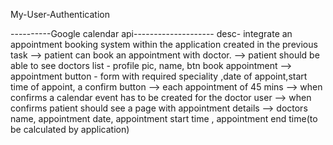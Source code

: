 My-User-Authentication

----------Google calendar api--------------------
desc- integrate an appointment booking system within the application created in the previous task
--> patient can book an appointment with doctor.
--> patient should be able to see doctors list - profile pic, name,
    btn book appointment
--> appointment button - form with required speciality ,date of
    appoint,start time of appoint, a confirm button
--> each appointment of 45 mins
--> when confirms a calendar event has to be created for the doctor user
--> when confirms patient should see a page with appointment details --> doctors name, appointment date, appointment start time ,
    appointment end time(to be calculated by application)

